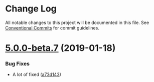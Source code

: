 # Change Log

All notable changes to this project will be documented in this file.
See [Conventional Commits](https://conventionalcommits.org) for commit guidelines.

<a name="5.0.0-beta.7"></a>
# [5.0.0-beta.7](https://github.com/TriPSs/react-esc/compare/v5.0.0-beta.1...v5.0.0-beta.7) (2019-01-18)


### Bug Fixes

* A lot of fixed ([a73d143](https://github.com/TriPSs/react-esc/commit/a73d143))
